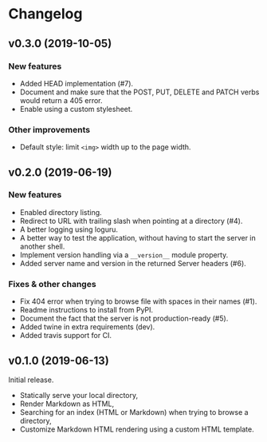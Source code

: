 # Changelog

## v0.3.0 (2019-10-05)

### New features

* Added HEAD implementation (#7).
* Document and make sure that the POST, PUT, DELETE and PATCH verbs would return a 405 error.
* Enable using a custom stylesheet.

### Other improvements

* Default style: limit ``<img>`` width up to the page width.

## v0.2.0 (2019-06-19)

### New features

* Enabled directory listing.
* Redirect to URL with trailing slash when pointing at a directory (#4).
* A better logging using loguru.
* A better way to test the application, without having to start the server in another shell.
* Implement version handling via a ``__version__`` module property.
* Added server name and version in the returned Server headers (#6).

### Fixes & other changes

* Fix 404 error when trying to browse file with spaces in their names (#1).
* Readme instructions to install from PyPI.
* Document the fact that the server is not production-ready (#5).
* Added twine in extra requirements (dev).
* Added travis support for CI.

## v0.1.0 (2019-06-13)

Initial release.

* Statically serve your local directory,
* Render Markdown as HTML,
* Searching for an index (HTML or Markdown) when trying to browse a directory,
* Customize Markdown HTML rendering using a custom HTML template.
